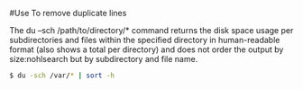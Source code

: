#Use To remove duplicate lines

The du –sch /path/to/directory/* command returns the disk space usage per subdirectories and files within the specified directory in human-readable format 
(also shows a total per directory) and does not order the output by size:nohlsearch
but by subdirectory and file name.

```sh
$ du -sch /var/* | sort -h 
```